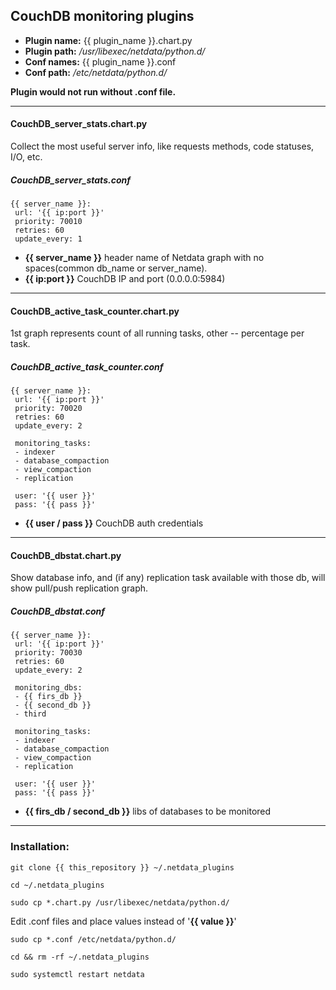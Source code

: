 ## CouchDB monitoring plugins
- **Plugin name:** {{ plugin_name }}.chart.py
- **Plugin path:** */usr/libexec/netdata/python.d/*
- **Conf names:** {{ plugin_name }}.conf
- **Conf path:** */etc/netdata/python.d/*

**Plugin would not run without .conf file.**

---
#### CouchDB_server_stats.chart.py
Collect the most useful server info, like requests methods, code statuses, I/O, etc.
##### CouchDB_server_stats.conf
```
{{ server_name }}:
 url: '{{ ip:port }}'
 priority: 70010
 retries: 60
 update_every: 1
```
* **{{ server_name }}** header name of Netdata graph with no spaces(common db_name or server_name).
* **{{ ip:port }}** CouchDB IP and port (0.0.0.0:5984)

---
#### CouchDB_active_task_counter.chart.py
1st graph represents count of all running tasks, other -- percentage per task.
##### CouchDB_active_task_counter.conf
```
{{ server_name }}:
 url: '{{ ip:port }}'
 priority: 70020
 retries: 60
 update_every: 2

 monitoring_tasks:
 - indexer
 - database_compaction
 - view_compaction
 - replication

 user: '{{ user }}'
 pass: '{{ pass }}'
```
* **{{ user / pass }}** CouchDB auth credentials

---
#### CouchDB_dbstat.chart.py
Show database info, and (if any) replication task available with those db, will show pull/push replication graph.
##### CouchDB_dbstat.conf
```
{{ server_name }}:
 url: '{{ ip:port }}'
 priority: 70030
 retries: 60
 update_every: 2

 monitoring_dbs:
 - {{ firs_db }}
 - {{ second_db }}
 - third

 monitoring_tasks:
 - indexer
 - database_compaction
 - view_compaction
 - replication

 user: '{{ user }}'
 pass: '{{ pass }}'
```
* **{{ firs_db / second_db }}** libs of databases to be monitored

---
### Installation:

`git clone {{ this_repository }} ~/.netdata_plugins`

`cd ~/.netdata_plugins`

`sudo cp *.chart.py /usr/libexec/netdata/python.d/`

Edit .conf files and place values instead of '**{{ value }}**'

`sudo cp *.conf /etc/netdata/python.d/`

`cd && rm -rf ~/.netdata_plugins`

`sudo systemctl restart netdata`


